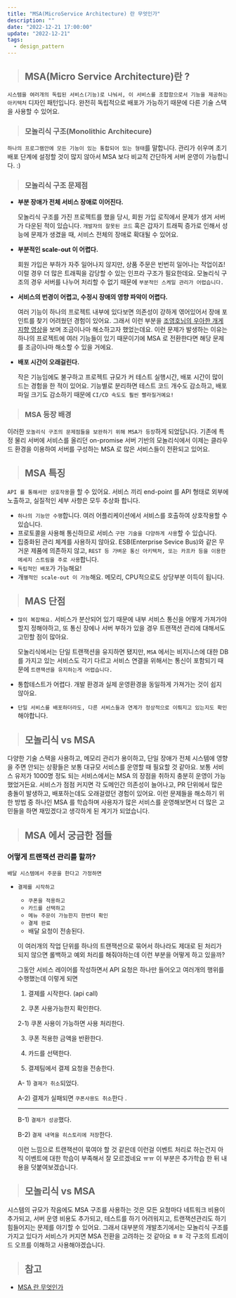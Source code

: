 ```yaml
---
title: "MSA(MicroService Architecture) 란 무엇인가"
description: ""
date: "2022-12-21 17:00:00"
update: "2022-12-21"
tags:
  - design_pattern 
---
```



> ## MSA(Micro Service Architecture)란 ?

`시스템을 여러개의 독립된 서비스(기능)로 나눠서, 이 서비스를 조합함으로서 기능을 제공하는 아키텍처` 디자인 패턴입니다. 완전히 독립적으로 배포가 가능하기 때문에 다른 기술 스택을 사용할 수 있어요.

> ### 모놀리식 구조(Monolithic Architecure)

`하나의 프로그램안에 모든 기능이 있는 통합되어 있는 형태`를 말합니다. 관리가 쉬우며 초기 배포 단계에 설정할 것이 많지 않아서 MSA 보다 비교적 간단하게 서버 운영이 가능합니다. :)

> ### 모놀리식 구조 문제점

- **부분 장애가 전체 서비스 장애로 이어진다.**
    
    모놀리식 구조를 가진 프로젝트를 했을 당시,  회원 가입 로직에서 문제가 생겨 서버가 다운된 적이 있습니다.  `개발자의 잘못된 코드` 혹은 갑자기 트래픽 증가로 인해서 성능에 문제가 생겼을 때, 서비스 전체의 장애로 확대될 수 있어요. 
    

- **부분적인 scale-out 이 어렵다.**
    
    회원 가입은 부하가 자주 일어나지 않지만, 상품 주문은 빈번히 일어나는 작업이죠! 이럴 경우 더 많은 트래픽을 감당할 수 있는 인프라 구조가 필요한데요. 모놀리식 구조의 경우 서버를 나누어 처리할 수 없기 때문에 `부분적인 스케일 관리가 어렵습니다.`
    
- **서비스의 번경이 어렵고, 수정시 장애의 영향 파악이 어렵다.**
    
    여러 기능이 하나의 프로젝트 내부에 있다보면 의존성이 강하게 엮어있어서 장애 포인트를 찾기 어려웠던 경험이 있어요. 그래서 이런 부분을 [조영호님의 우아한 개게지향 영상](https://www.youtube.com/watch?v=dJ5C4qRqAgA&t=1617s)을 보며 조금이나마 해소하고자 했었는데요. 이런 문제가 발생하는 이유는 하나의 프로젝트에 여러 기능들이 있기 때문이기에 MSA 로 전환한다면 해당 문제를 조금이나마 해소할 수 있을 거에요.
    

- **배포 시간이 오래걸린다.**
    
    작은 기능임에도 불구하고 프로젝트 규모가 커 테스트 실행시간, 배포 시간이 많이 드는 경험을 한 적이 있어요. 기능별로 분리하면 테스트 코드 개수도 감소하고, 배포 파일 크기도 감소하기 때문에 `CI/CD 속도도 훨씬 빨라질거예요!`
    

> ### MSA 등장 배경

이러한 `모놀리식 구조의 문제점들을 보완하기 위해 MSA가 등장`하게 되었답니다. 기존에 특정 물리 서버에 서비스를 올리던 on-promise 서버 기반의 모놀리식에서 이제는 클라우드 환경을 이용하여 서버를 구성하는 MSA 로 많은 서비스들이 전환되고 있어요.

> ## MSA 특징

`API 를 통해서만 상호작용`을 할 수 있어요.  서비스 끼리 end-point 를 API 형태로 외부에 노출하고, 실질적인 세부 사항은 모두 추상화 합니다. 

- `하나의 기능만 수행`합니다. 여러 어플리케이션에서 서비스를 호출하여 상호작용할 수 있습니다.
- 프로토콜을 사용해 통신하므로 서비스 `구현 기술을 다양하게 사용`할 수 있습니다.
- 집중화된 관리 체계를 사용하지 않아요. ESB(Enterprise Sevice Bus)와 같은 무거운 제품에 의존하지 않고, `REST 등 가벼운 통신 아키텍처, 또는 카프카 등을 이용한 메세지 스트림을 주로 사용`합니다.
- `독립적인 배포`가 가능해요!
- 개`별적인 scale-out 이 가능`해요. 메모리, CPU적으로도 상당부분 이득이 됩니다.

> ## MAS 단점

- `많이 복잡해요.` 서비스가 분산되어 있기 때문에 내부 서비스 통신을 어떻게 가져가야할지 정해야하고, 또 통신 장에나 서버 부하가 있을 경우 트랜잭션 관리에 대해서도 고민할 점이 많아요.
    
    모놀리식에서는 단일 트랜잭션을 유지하면 됐지만, `MSA` 에서는 비지니스에 대한 DB 를 가지고 있는 서비스도 각기 다르고 서비스 연결을 위해서는 통신이 포함되기 때문에 `트랜잭션을 유지하는게 어렵습니다.`
    
- 통합테스트가 어렵다. 개발 환경과 실제 운영환경을 동일하게 가져가는 것이 쉽지 않아요.
- `단일 서비스를 배포하더라도, 다른 서비스들과 연계가 정상적으로 이뤄지고 있는지도 확인`해야합니다.

> ## 모놀리식 vs MSA

다양한 기술 스택을 사용하고, 메모리 관리가 용이하고,  단일 장애가 전체 시스템에 영향을 주면 안되는 상황들은 보통 대규모 서비스를 운영할 때 필요할 것 같아요. 
보통 서비스 유저가 1000명 정도 되는 서비스에서는 MSA 의 장점을 취하지 충분히 운영이 가능했었거든요. 서비스가 점점 커지면 각 도메인간 의존성이 늘어나고, PR 단위에서 많은 충돌이 발생하고, 배포하는데도 오래걸렸던 경험이 있어요. 이런 문제들을 해소하기 위한 방법 중 하나인 MSA 를 학습하며 사용자가 많은 서비스를 운영해보면서 더 많은 고민들을 하면 재밌겠다고 생각하게 된 계기가 되었습니다. 

> ## MSA 에서 궁금한 점들

### 어떻게 트랜잭션 관리를 할까?
    
    배달 시스템에서 주문을 한다고 가정하면 
- `결제를 시작하고`
    - `쿠폰을 적용하고`
    - `카드를 선택하고`
    - `메뉴 주문이 가능한지 한번더 확인`
    - `결제 완료`
    - 배달 요청이 전송된다.
    
    이 여러개의 작업 단위를 하나의 트랜잭션으로 묶어서 하나라도 제대로 된 처리가 되지 않으면 롤백하고 예외 처리를 해줘야하는데 이런 부분을 어떻게 하고 있을까?
    
    그동안 서비스 레이어를 작성하면서 API 요청은 하나만 들어오고 여러개의 행위를 수행했는데 이렇게 되면 
    
    1)  결제를 시작한다. (api call)
    
    2) 쿠폰 사용가능한지 확인한다. 
    
    2-1) 쿠폰 사용이 가능하면 사용 처리한다.
    
    3) 쿠폰 적용한 금액을 반환한다.
    
    4) 카드를 선택한다.
    
    5) 결제팀에서 결제 요청을 전송한다.
    
    A- 1) `결제가 취소`되었다.
    
    A-2) 결제가 실패되면 `쿠폰사용도 취소`한다 . 
    
    ---
    
    B-1) `결제가 성공`했다.
    
    B-2) `결제 내역을 히스토리에 저장`한다.
    
    이런 느낌으로 트랜잭션이 묶여야 할 것 같은데 이런걸 이벤트 처리로 하는건지 아직 이벤트에 대한 학습이 부족해서 잘 모르겠네요 ㅠㅠ 이 부분은 추가학습 한 뒤 내용을 덧붙여보겠습니다. 
    

> ## 모놀리식 vs MSA

시스템의 규모가 작음에도 MSA 구조를 사용하는 것은 모든 요청마다 네트워크 비용이 추가되고, 서버 운영 비용도 추가되고,  테스트를 하기 어려워지고, 트랜잭션관리도 하기 힘들어지는 문제를 야기할 수 있어요. 그래서 대부분의 개발초기에서는 모놀리식 구조를 가지고 있다가 서비스가 커지면 MSA 전환을 고려하는 것 같아요 ㅎㅎ 각 구조의 트레이드 오프를 이해하고 사용해야겠습니다. 

> ## 참고

- [MSA 란 무엇인가](https://kkh1902.tistory.com/181)